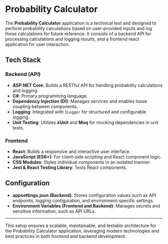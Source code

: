 # Probability Calculator

The **Probability Calculator** application is a technical test and designed to perform probability calculations based on user-provided inputs and log these calculations for future reference. 
It consists of a backend API for processing calculations and logging results, and a frontend react application for user interaction.

## Tech Stack

### Backend (API)

- **ASP.NET Core**: Builds a RESTful API for handling probability calculations and logging.
- **C#**: Primary programming language.
- **Dependency Injection (DI)**: Manages services and enables loose coupling between components.
- **Logging**: Integrated with `ILogger` for structured and configurable logging.
- **Unit Testing**: Utilizes **xUnit** and **Moq** for mocking dependencies in unit tests.

### Frontend

- **React**: Builds a responsive and interactive user interface.
- **JavaScript (ES6+)**: For client-side scripting and React component logic.
- **CSS Modules**: Styles individual components in an isolated manner.
- **Jest & React Testing Library**: Tests React components.

## Configuration

- **appsettings.json (Backend)**: Stores configuration values such as API endpoints, logging configuration, and environment-specific settings.
- **Environment Variables (Frontend and Backend)**: Manages secrets and sensitive information, such as API URLs.

---

This setup ensures a scalable, maintainable, and testable architecture for the Probability Calculator application, leveraging modern technologies and best practices in both frontend and backend development.
